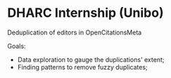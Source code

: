 # DHARC Internship (Unibo)
Deduplication of editors in OpenCitationsMeta

Goals:
* Data exploration to gauge the duplications' extent;
* Finding patterns to remove fuzzy duplicates;

